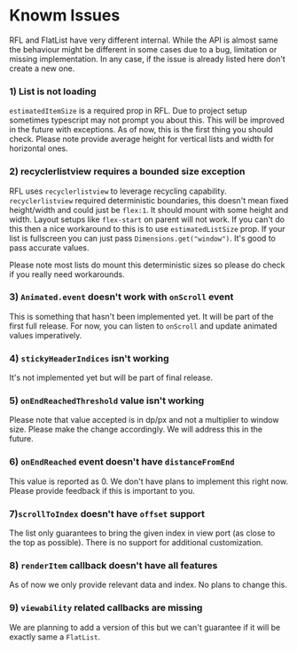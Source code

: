 # Knowm Issues

RFL and FlatList have very different internal. While the API is almost same the behaviour might be different in some cases due to a bug, limitation or missing implementation. In any case, if the issue is already listed here don't create a new one.

### 1) List is not loading

`estimatedItemSize` is a required prop in RFL. Due to project setup sometimes typescript may not prompt you about this. This will be improved in the future with exceptions. As of now, this is the first thing you should check. Please note provide average height for vertical lists and width for horizontal ones.

### 2) recyclerlistview requires a bounded size exception

RFL uses `recyclerlistview` to leverage recycling capability. `recyclerlistview` required deterministic boundaries, this doesn't mean fixed height/width and could just be `flex:1`. It should mount with some height and width. Layout setups like `flex-start` on parent will not work. If you can't do this then a nice workaround to this is to use `estimatedListSize` prop. If your list is fullscreen you can just pass `Dimensions.get("window")`. It's good to pass accurate values.

Please note most lists do mount this deterministic sizes so please do check if you really need workarounds.

### 3) `Animated.event` doesn't work with `onScroll` event

This is something that hasn't been implemented yet. It will be part of the first full release. For now, you can listen to `onScroll` and update animated values imperatively.

### 4) `stickyHeaderIndices` isn't working

It's not implemented yet but will be part of final release.

### 5) `onEndReachedThreshold` value isn't working

Please note that value accepted is in dp/px and not a multiplier to window size. Please make the change accordingly. We will address this in the future.

### 6) `onEndReached` event doesn't have `distanceFromEnd`

This value is reported as 0. We don't have plans to implement this right now. Please provide feedback if this is important to you.

### 7)`scrollToIndex` doesn't have `offset` support

The list only guarantees to bring the given index in view port (as close to the top as possible). There is no support for additional customization.

### 8) `renderItem` callback doesn't have all features

As of now we only provide relevant data and index. No plans to change this.

### 9) `viewability` related callbacks are missing

We are planning to add a version of this but we can't guarantee if it will be exactly same a `FlatList`.
